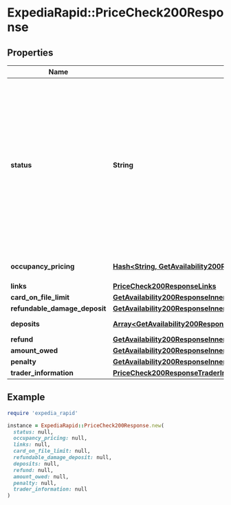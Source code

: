 # ExpediaRapid::PriceCheck200Response

## Properties

| Name | Type | Description | Notes |
| ---- | ---- | ----------- | ----- |
| **status** | **String** | Indicates the status of the rate. If the rate is still available then available will be returned. If the rate is no longer available at that price then price_changed will be returned. If the rate is no longer available at all then sold_out will be returned. | [optional] |
| **occupancy_pricing** | [**Hash&lt;String, GetAvailability200ResponseInnerRoomsInnerRatesInnerOccupancyPricingValue&gt;**](GetAvailability200ResponseInnerRoomsInnerRatesInnerOccupancyPricingValue.md) | A map of room information by occupancy. | [optional] |
| **links** | [**PriceCheck200ResponseLinks**](PriceCheck200ResponseLinks.md) |  | [optional] |
| **card_on_file_limit** | [**GetAvailability200ResponseInnerRoomsInnerRatesInnerOccupancyPricingValueTotalsInclusiveBillableCurrency**](GetAvailability200ResponseInnerRoomsInnerRatesInnerOccupancyPricingValueTotalsInclusiveBillableCurrency.md) |  | [optional] |
| **refundable_damage_deposit** | [**GetAvailability200ResponseInnerRoomsInnerRatesInnerOccupancyPricingValueTotalsInclusiveBillableCurrency**](GetAvailability200ResponseInnerRoomsInnerRatesInnerOccupancyPricingValueTotalsInclusiveBillableCurrency.md) |  | [optional] |
| **deposits** | [**Array&lt;GetAvailability200ResponseInnerRoomsInnerRatesInnerDepositsInner&gt;**](GetAvailability200ResponseInnerRoomsInnerRatesInnerDepositsInner.md) | Array of deposits. | [optional] |
| **refund** | [**GetAvailability200ResponseInnerRoomsInnerRatesInnerOccupancyPricingValueTotalsInclusive**](GetAvailability200ResponseInnerRoomsInnerRatesInnerOccupancyPricingValueTotalsInclusive.md) |  | [optional] |
| **amount_owed** | [**GetAvailability200ResponseInnerRoomsInnerRatesInnerOccupancyPricingValueTotalsInclusive**](GetAvailability200ResponseInnerRoomsInnerRatesInnerOccupancyPricingValueTotalsInclusive.md) |  | [optional] |
| **penalty** | [**GetAvailability200ResponseInnerRoomsInnerRatesInnerOccupancyPricingValueTotalsInclusive**](GetAvailability200ResponseInnerRoomsInnerRatesInnerOccupancyPricingValueTotalsInclusive.md) |  | [optional] |
| **trader_information** | [**PriceCheck200ResponseTraderInformation**](PriceCheck200ResponseTraderInformation.md) |  | [optional] |

## Example

```ruby
require 'expedia_rapid'

instance = ExpediaRapid::PriceCheck200Response.new(
  status: null,
  occupancy_pricing: null,
  links: null,
  card_on_file_limit: null,
  refundable_damage_deposit: null,
  deposits: null,
  refund: null,
  amount_owed: null,
  penalty: null,
  trader_information: null
)
```

